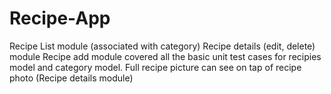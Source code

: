 # Recipe-App
  Recipe List module (associated with category)
  Recipe details (edit, delete) module
  Recipe add module
  covered all the basic unit test cases for recipies model and category model.
  Full recipe picture can see on tap of recipe photo (Recipe details module)

